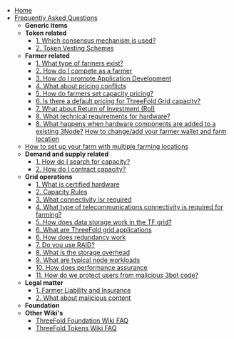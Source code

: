 * [Home](/)
* [Frequently Asked Questions](/faq/README.md)
    * **Generic items**
    * **Token related**
        * [1. Which consensus mechanism is used?](/faq/proof_of_stake.md)
    	* [2. Token Vesting Schemes](/faq/token_vesting_schemes.md)
    * **Farmer related**
    	* [1. What type of farmers exist?](/faq/farmer_sizes.md)
    	* [2. How do I compete as a farmer](/faq/compete.md)
    	* [3. How do I promote Application Development](/faq/promote_appdev.md)
    	* [4. What about pricing conflicts](/faq/pricing_conflicts.md)
        * [5. How do farmers set capacity pricing?](/faq/capacity_pricing.md)
        * [6. Is there a default pricing for ThreeFold Grid capacity?](/faq/default_pricing.md)
    	* [7. What about Return of Investment (RoI)](/faq/roi.md)
        * [8. What technical requirements for hardware?](/faq/technical_requirements.md)
      * [8. What happens when hardware components are added to a existing 3Node?](/faq/hw_added_to_3node.md)
      [How to change/add your farmer wallet and farm location](faq/how_to_change_wallet_address.md)
    * [How to set up your farm with multiple farming locations](faq/how_to_multiple_farming_locations.md)
    * **Demand and supply related**
    	* [1. How do I search for capacity?](/faq/threefold_directory.md)
    	* [2. How do I contract capacity?](/faq/capacity_contract.md)
    * **Grid operations**
    	* [1. What is certified hardware](/faq/certified.md)
    	* [2. Capacity Rules](/faq/capacity_rules.md)
    	* [3. What connectivity isr required](/faq/connectivity_requirements.md)
        * [4. What type of telecommunications connectivity is required for farming?](/faq/connectivity_requirements.md)
    	* [5. How does data storage work in the TF grid?](/faq/storage_principles.md)
    	* [6. What are ThreeFold grid applications](/faq/applications.md)
    	* [6. How does redundancy work](/faq/redundancy.md)
    	* [7. Do you use RAID?](/faq/raid.md)
    	* [8. What is the storage overhead](/faq/storage_overhead.md)
    	* [9. What are typical node workloads](/faq/node_workloads.md)
    	* [10. How does performance assurance](/faq/performance.md)
        * [11. How do we protect users from malicious 3bot code?](/faq/malicious_3bot.md)
    * **Legal matter**
    	* [1. Farmer Liability and Insurance](/faq/liability.md)
    	* [2. What about malicious content](/faq/malicious_content.md)
    * **Foundation**
    * **Other Wiki's**
        * [ThreeFold Foundation Wiki FAQ](https://threefoldfoundation.github.io/info_foundation/#/faq/README)
        * [ThreeFold Tokens Wiki FAQ](https://threefoldfoundation.github.io/info_tokens/#/faq/README)
